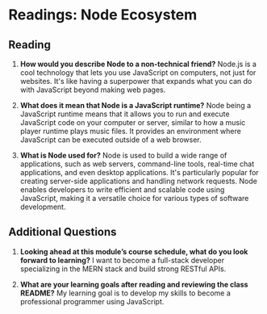 # Readings: Node Ecosystem

## Reading
1. **How would you describe Node to a non-technical friend?**
   Node.js is a cool technology that lets you use JavaScript on computers, not just for websites. It's like having a superpower that expands what you can do with JavaScript beyond making web pages.

2. **What does it mean that Node is a JavaScript runtime?**
   Node being a JavaScript runtime means that it allows you to run and execute JavaScript code on your computer or server, similar to how a music player runtime plays music files. It provides an environment where JavaScript can be executed outside of a web browser.

3. **What is Node used for?**
   Node is used to build a wide range of applications, such as web servers, command-line tools, real-time chat applications, and even desktop applications. It's particularly popular for creating server-side applications and handling network requests. Node enables developers to write efficient and scalable code using JavaScript, making it a versatile choice for various types of software development.

## Additional Questions

1. **Looking ahead at this module’s course schedule, what do you look forward to learning?**
   I want to become a full-stack developer specializing in the MERN stack and build strong RESTful APIs.

2. **What are your learning goals after reading and reviewing the class README?**
   My learning goal is to develop my skills to become a professional programmer using JavaScript.
